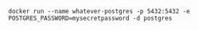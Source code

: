 `docker run --name whatever-postgres -p 5432:5432 -e POSTGRES_PASSWORD=mysecretpassword -d postgres`
